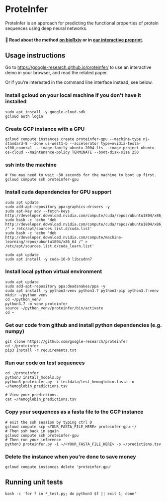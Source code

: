 # ProteInfer

ProteInfer is an approach for predicting the functional properties of protein
sequences using deep neural networks.

#### 📝 Read about the method [on bioRxiv](https://www.biorxiv.org/content/10.1101/2021.09.20.461077) or in [our interactive preprint](https://google-research.github.io/proteinfer/).

## Usage instructions

Go to https://google-research.github.io/proteinfer/ to use an interactive demo in your
browser, and read the related paper.

Or if you're interested in the command line interface instead, see below.

### Install gcloud on your local machine if you don't have it installed
```
sudo apt install -y google-cloud-sdk
gcloud auth login
```

### Create GCP instance with a GPU
```
gcloud compute instances create proteinfer-gpu --machine-type n1-standard-8 --zone us-west1-b --accelerator type=nvidia-tesla-v100,count=1  --image-family ubuntu-2004-lts --image-project ubuntu-os-cloud --maintenance-policy TERMINATE --boot-disk-size 250
```

### ssh into the machine
```
# You may need to wait ~30 seconds for the machine to boot up first.
gcloud compute ssh proteinfer-gpu
```

### Install cuda dependencies for GPU support
```
sudo apt update
sudo add-apt-repository ppa:graphics-drivers -y
sudo apt-key adv --fetch-keys http://developer.download.nvidia.com/compute/cuda/repos/ubuntu1804/x86_64/7fa2af80.pub
sudo bash -c 'echo "deb http://developer.download.nvidia.com/compute/cuda/repos/ubuntu1804/x86_64 /" > /etc/apt/sources.list.d/cuda.list'
sudo bash -c 'echo "deb http://developer.download.nvidia.com/compute/machine-learning/repos/ubuntu1804/x86_64 /" > /etc/apt/sources.list.d/cuda_learn.list'

sudo apt update
sudo apt install -y cuda-10-0 libcudnn7
```

### Install local python virtual environment
```
sudo apt update
sudo add-apt-repository ppa:deadsnakes/ppa -y
sudo apt install -y python3-venv python3.7 python3-pip python3.7-venv 
mkdir ~/python_venv
cd ~/python_venv
python3.7 -m venv proteinfer
source ~/python_venv/proteinfer/bin/activate
cd ~
```

### Get our code from github and install python dependencies (e.g. numpy)
```
git clone https://github.com/google-research/proteinfer
cd ~/proteinfer
pip3 install -r requirements.txt
```

### Run our code on test sequences
```
cd ~/proteinfer
python3 install_models.py
python3 proteinfer.py -i testdata/test_hemoglobin.fasta -o ~/hemoglobin_predictions.tsv

# View your predictions.
cat ~/hemoglobin_predictions.tsv
```

### Copy your sequences as a fasta file to the GCP instance
```
# exit the ssh session by typing ctrl D
gcloud compute scp <YOUR_FASTA_FILE_HERE> proteinfer-gpu:~/
# Then ssh back in again
gcloud compute ssh proteinfer-gpu
# Then run your inference
python3 proteinfer.py -i ~/<YOUR_FASTA_FILE_HERE> -o ~/predictions.tsv
```

### Delete the instance when you're done to save money
```
gcloud compute instances delete 'proteinfer-gpu'
```


## Running unit tests
```
bash -c 'for f in *_test.py; do python3 $f || exit 1; done'
```
